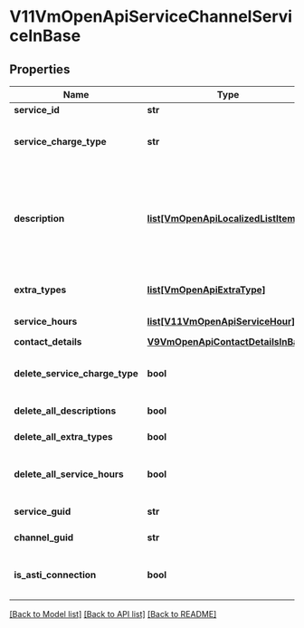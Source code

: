 # V11VmOpenApiServiceChannelServiceInBase

## Properties
Name | Type | Description | Notes
------------ | ------------- | ------------- | -------------
**service_id** | **str** | PTV service identifier. | 
**service_charge_type** | **str** | Service charge type. Possible values are: Chargeable, FreeOfCharge or Other. | [optional] 
**description** | [**list[VmOpenApiLocalizedListItem]**](VmOpenApiLocalizedListItem.md) | List of localized service channel relationship descriptions. Possible type values are: Description, ChargeTypeAdditionalInfo. (Max.Length: 500 Description). (Max.Length: 500 ChargeTypeAdditionalInfo). | [optional] 
**extra_types** | [**list[VmOpenApiExtraType]**](VmOpenApiExtraType.md) | The extra types related to service and service channel connection. | [optional] 
**service_hours** | [**list[V11VmOpenApiServiceHour]**](V11VmOpenApiServiceHour.md) | List of connection related service hours. | [optional] 
**contact_details** | [**V9VmOpenApiContactDetailsInBase**](V9VmOpenApiContactDetailsInBase.md) |  | [optional] 
**delete_service_charge_type** | **bool** | Indicates if value for property ServiceChargeType should be deleted. | [optional] 
**delete_all_descriptions** | **bool** | Indicates if all descriptions should be deleted. | [optional] 
**delete_all_extra_types** | **bool** | Indicates if all extra types should be deleted. | [optional] 
**delete_all_service_hours** | **bool** | Gets or sets a value indicating whether all service hours should be delted. | [optional] 
**service_guid** | **str** | Gets or sets the service unique identifier. | [optional] 
**channel_guid** | **str** | Gets or sets the channel unique identifier. | [optional] 
**is_asti_connection** | **bool** | Indicates if connection between service and service channel is ASTI related. | [optional] 

[[Back to Model list]](../README.md#documentation-for-models) [[Back to API list]](../README.md#documentation-for-api-endpoints) [[Back to README]](../README.md)

